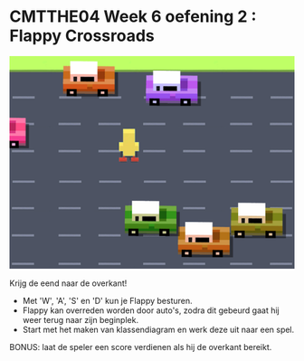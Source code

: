 # CMTTHE04 Week 6 oefening 2 : Flappy Crossroads

![Crossroads](docs/images/screenshot.png?raw=true "Crossroads")

Krijg de eend naar de overkant!
- Met 'W', 'A', 'S' en 'D' kun je Flappy besturen.
- Flappy kan overreden worden door auto's, zodra dit gebeurd gaat hij weer terug naar zijn beginplek.
- Start met het maken van klassendiagram en werk deze uit naar een spel.

BONUS: laat de speler een score verdienen als hij de overkant bereikt.